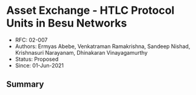 <!--
 Copyright IBM Corp. All Rights Reserved.

 SPDX-License-Identifier: CC-BY-4.0
 -->
# Asset Exchange - HTLC Protocol Units in Besu Networks

- RFC: 02-007
- Authors: Ermyas Abebe, Venkatraman Ramakrishna, Sandeep Nishad, Krishnasuri Narayanam, Dhinakaran Vinayagamurthy
- Status: Proposed
- Since: 01-Jun-2021

## Summary

